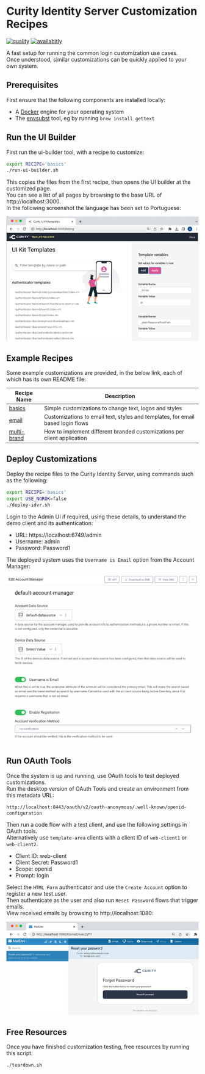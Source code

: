 # Curity Identity Server Customization Recipes

[![quality](https://img.shields.io/badge/quality-example-red)](https://curity.io/resources/code-examples/status/)
[![availabitly](https://img.shields.io/badge/availability-source-blue)](https://curity.io/resources/code-examples/status/)

A fast setup for running the common login customization use cases.\
Once understood, similar customizations can be quickly applied to your own system.

## Prerequisites

First ensure that the following components are installed locally:

- A [Docker](https://www.docker.com/) engine for your operating system
- The [envsubst](https://github.com/a8m/envsubst) tool, eg by running `brew install gettext`

## Run the UI Builder

First run the ui-builder tool, with a recipe to customize:

```bash
export RECIPE='basics'
./run-ui-builder.sh
```

This copies the files from the first recipe, then opens the UI builder at the customized page.\
You can see a list of all pages by browsing to the base URL of http://localhost:3000.  
In the following screenshot the language has been set to Portuguese:

![UI Builder Options](images/ui-builder-options.png)

## Example Recipes

Some example customizations are provided, in the below link, each of which has its own README file:

| Recipe Name | Description |
| ----------- | ----------- |
| [basics](recipes/basics) | Simple customizations to change text, logos and styles | 
| [email](recipes/email) | Customizations to email text, styles and templates, for email based login flows | 
| [multi-brand](recipes/multi-brand) | How to implement different branded customizations per client application |

## Deploy Customizations

Deploy the recipe files to the Curity Identity Server, using commands such as the following:

```bash
export RECIPE='basics'
export USE_NGROK=false
./deploy-idvr.sh
```

Login to the Admin UI if required, using these details, to understand the demo client and its authentication:

- URL: https://localhost:6749/admin
- Username: admin
- Password: Password1

The deployed system uses the `Username is Email` option from the Account Manager:

![Account Manager](images/account-manager.png)

## Run OAuth Tools

Once the system is up and running, use OAuth tools to test deployed customizations.\
Run the desktop version of OAuth Tools and create an environment from this metadata URL:

```text
http://localhost:8443/oauth/v2/oauth-anonymous/.well-known/openid-configuration
```

Then run a code flow with a test client, and use the following settings in OAuth tools.\
Alternatively use `template-area` clients with a client ID of `web-client1` or `web-client2`.

- Client ID: web-client
- Client Secret: Password1
- Scope: openid
- Prompt: login

Select the `HTML Form` authenticator and use the `Create Account` option to register a new test user.\
Then authenticate as the user and also run `Reset Password` flows that trigger emails.\
View received emails by browsing to http://localhost:1080:

![Email messages](images/email.png)

## Free Resources

Once you have finished customization testing, free resources by running this script:

```bash
./teardown.sh
````
